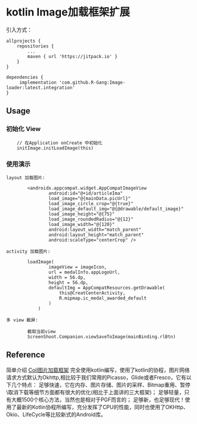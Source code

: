 # kotlin Image加载框架扩展

引入方式：

    allprojects {
        repositories {
            ...
            maven { url 'https://jitpack.io' }
        }
    }

    dependencies {
         implementation 'com.github.R-Gang:Image-loader:latest.integration'
    }


## Usage

### 初始化 View

```
    // 在Application onCreate 中初始化
    initImage.initLoadImage(this)
```

### 使用演示

    layout 加载图片:

```
        <androidx.appcompat.widget.AppCompatImageView
                android:id="@+id/articleIma"
                load_image="@{mainData.picUrl}"
                load_image_circle_crop="@{true}"
                load_image_default_img="@{@drawable/default_image}"
                load_image_height="@{75}"
                load_image_roundedRadius="@{12}"
                load_image_width="@{120}"
                android:layout_width="match_parent"
                android:layout_height="match_parent"
                android:scaleType="centerCrop" />
```

    activity 加载图片:

```
		loadImage(
				imageView = imageIcon,
				url = medalInfo.appLogoUrl,
				width = 56.dp,
				height = 56.dp,
				defaultImg = AppCompatResources.getDrawable(
					this@CreatCenterActivity,
					R.mipmap.ic_medal_awarded_default
				)
			)
```

    多 view 截屏:

```
        截取当前view
        ScreenShoot.Companion.viewSaveToImage(mainBinding.rlBtn)
```

## Reference

简单介绍
[Coil图片加载框架](https://github.com/coil-kt/coil/)
完全使用kotlin编写，使用了kotlin的协程，图片网络请求方式默认为Okhttp,相比较于我们常用的Picasso，Glide或者Fresco，它有以下几个特点：
足够快速，它在内存、图片存储、图片的采样、Bitmap重用、暂停\取消下载等细节方面都有很大的优化(相比于上面讲的三大框架)； 足够轻量，只有大概1500个核心方法，当然也是相对于PGF而言的；
足够新，也足够现代！使用了最新的Kotlin协程所编写，充分发挥了CPU的性能，同时也使用了OKHttp、Okio、LifeCycle等比较新式的Android库。
